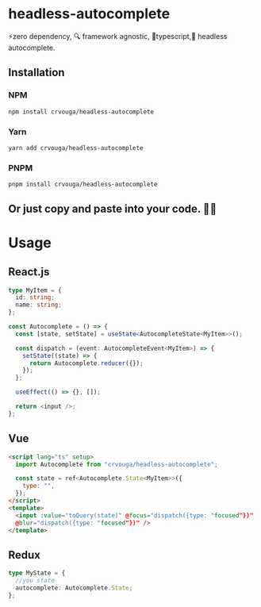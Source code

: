 # headless-autocomplete

⚡️zero dependency, 🔍 framework agnostic, 💪typescript,🧠 headless autocomplete.

## Installation

### NPM

```shell
npm install crvouga/headless-autocomplete
```

### Yarn

```shell
yarn add crvouga/headless-autocomplete
```

### PNPM

```shell
pnpm install crvouga/headless-autocomplete
```

## Or just copy and paste into your code. 🤷‍♂️

# Usage

## React.js

```ts
type MyItem = {
  id: string;
  name: string;
};

const Autocomplete = () => {
  const [state, setState] = useState<AutocompleteState<MyItem>>();

  const dispatch = (event: AutocompleteEvent<MyItem>) => {
    setState((state) => {
      return Autocomplete.reducer({});
    });
  };

  useEffect(() => {}, []);

  return <input />;
};
```

## Vue

```html
<script lang="ts" setup>
  import Autocomplete from "crvouga/headless-autocomplete";

  const state = ref<Autocomplete.State<MyItem>>({
    type: "",
  });
</script>
<template>
  <input :value="toQuery(state)" @focus="dispatch({type: "focused"})"
  @blur="dispatch({type: "focused"})" />
</template>
```

## Redux

```ts
type MyState = {
  //you state
  autocomplete: Autocomplete.State;
};
```

